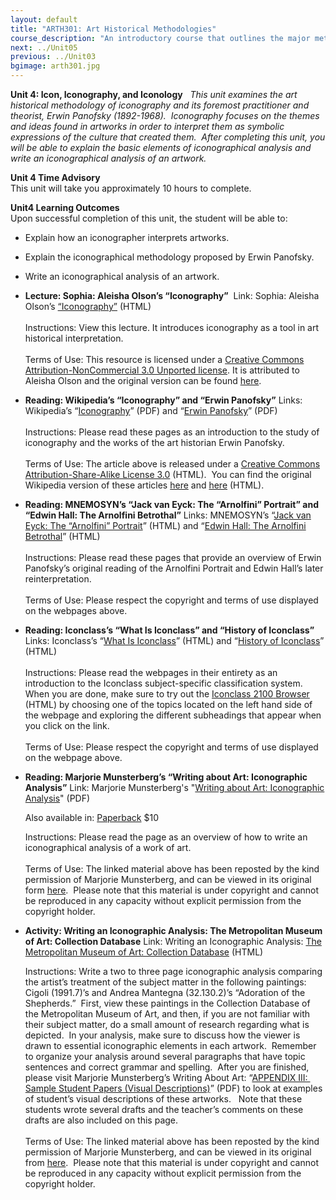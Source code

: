 ```yaml
---
layout: default
title: "ARTH301: Art Historical Methodologies"
course_description: "An introductory course that outlines the major methodologies used by art historians and traces the major methodological developments within the discipline from the late nineteenth century through the late twentieth century."
next: ../Unit05
previous: ../Unit03
bgimage: arth301.jpg
---
```

**Unit 4: Icon, Iconography, and Iconology** <span id="4"></span> 
*This unit examines the art historical methodology of iconography and
its foremost practitioner and theorist, Erwin Panofsky (1892-1968). 
Iconography focuses on the themes and ideas found in artworks in order
to interpret them as symbolic expressions of the culture that created
them.  After completing this unit, you will be able to explain the basic
elements of iconographical analysis and write an iconographical analysis
of an artwork.*

**Unit 4 Time Advisory**  
This unit will take you approximately 10 hours to complete.

**Unit4 Learning Outcomes**  
Upon successful completion of this unit, the student will be able to:

-   Explain how an iconographer interprets artworks.
-   Explain the iconographical methodology proposed by Erwin Panofsky.
-   Write an iconographical analysis of an artwork.

-   **Lecture: Sophia: Aleisha Olson’s “Iconography”**
     Link: Sophia: Aleisha Olson’s
    [“Iconography”](http://www.sophia.org/iconography/iconography--2-tutorial) (HTML)  
        
     Instructions: View this lecture. It introduces iconography as a
    tool in art historical interpretation.  
        
     Terms of Use: This resource is licensed under a [Creative Commons
    Attribution-NonCommercial 3.0 Unported
    license](http://creativecommons.org/licenses/by-nc/3.0/). It is
    attributed to Aleisha Olson and the original version can be found
    [here](http://www.sophia.org/iconography/iconography--2-tutorial). 

-   **Reading: Wikipedia’s “Iconography” and “Erwin Panofsky”**
    Links: Wikipedia’s
    “[Iconography](http://www.saylor.org/site/wp-content/uploads/2011/03/Wikipedias-Iconography.pdf)”
    (PDF) and “[Erwin
    Panofsky](http://www.saylor.org/site/wp-content/uploads/2011/03/Wikipedias-Erwin-Panofsky.pdf)”
    (PDF)  
        
     Instructions: Please read these pages as an introduction to the
    study of iconography and the works of the art historian Erwin
    Panofsky.  
        
     Terms of Use: The article above is released under a [Creative
    Commons Attribution-Share-Alike License
    3.0](http://creativecommons.org/licenses/by-sa/3.0/) (HTML).  You
    can find the original Wikipedia version of these articles
    [here](http://en.wikipedia.org/wiki/Iconography) and
    [here](http://en.wikipedia.org/wiki/Erwin_Panofsky) (HTML).

-   **Reading: MNEMOSYN’s “Jack van Eyck: The “Arnolfini” Portrait” and
    “Edwin Hall: The Arnolfini Betrothal”**
    Links: MNEMOSYN’s “[Jack van Eyck: The “Arnolfini”
    Portrait](http://www.mnemosyne.org/iconography/practice/arnolfini-1)”
    (HTML) and “[Edwin Hall: The Arnolfini
    Betrothal](http://mnemosyne.org/iconography/practice/arnolfini-2)”
    (HTML)  
        
     Instructions: Please read these pages that provide an overview of
    Erwin Panofsky’s original reading of the Arnolfini Portrait and
    Edwin Hall’s later reinterpretation.  
        
     Terms of Use: Please respect the copyright and terms of use
    displayed on the webpages above.

-   **Reading: Iconclass’s “What Is Iconclass” and “History of
    Iconclass”**
    Links: Iconclass’s “[What Is
    Iconclass](http://www.iconclass.nl/about-iconclass/what-is-iconclass)”
    (HTML) and “[History of
    Iconclass](http://www.iconclass.nl/about-iconclass/history-of-iconclass)”
    (HTML)  
        
     Instructions: Please read the webpages in their entirety as an
    introduction to the Iconclass subject-specific classification
    system.  When you are done, make sure to try out the [Iconclass
    2100<span style="display: none; "> </span> <span
    style="display: none; "> </span>Browser](http://www.iconclass.org/rkd/9/)
    (HTML) by choosing one of the topics located on the left hand side
    of the webpage and exploring the different subheadings that appear
    when you click on the link.  
        
     Terms of Use: Please respect the copyright and terms of use
    displayed on the webpage above.

-   **Reading: Marjorie Munsterberg’s “Writing about Art: Iconographic
    Analysis”**
    Link: Marjorie Munsterberg's "[Writing about Art: Iconographic
    Analysis](http://www.saylor.org/site/wp-content/uploads/2011/04/Iconographic-Analysis.pdf)"
    (PDF)  
      
     Also available in:
    [Paperback](http://www.amazon.com/Writing-About-Art-Marjorie-Munsterberg/dp/1441486240/)
    $10  
      
     Instructions: Please read the page as an overview of how to write
    an iconographical analysis of a work of art.  
        
     Terms of Use: The linked material above has been reposted by the
    kind permission of Marjorie Munsterberg, and can be viewed in its
    original form [here](http://www.writingaboutart.org/).  Please note
    that this material is under copyright and cannot be reproduced in
    any capacity without explicit permission from the copyright holder. 

-   **Activity: Writing an Iconographic Analysis: The Metropolitan
    Museum of Art: Collection Database**
    Link: Writing an Iconographic Analysis: [The Metropolitan Museum of
    Art: Collection
    Database](http://www.metmuseum.org/works_of_art/collection_database/)
    (HTML)  
      
     Instructions: Write a two to three page iconographic analysis
    comparing the artist’s treatment of the subject matter in the
    following paintings: Cigoli (1991.7)’s and Andrea Mantegna
    (32.130.2)’s “Adoration of the Shepherds.”  First, view these
    paintings in the Collection Database of the Metropolitan Museum of
    Art, and then, if you are not familiar with their subject matter, do
    a small amount of research regarding what is depicted.  In your
    analysis, make sure to discuss how the viewer is drawn to essential
    iconographic elements in each artwork.  Remember to organize your
    analysis around several paragraphs that have topic sentences and
    correct grammar and spelling.  After you are finished, please visit
    Marjorie Munsterberg’s Writing About Art: “[APPENDIX III:  Sample
    Student Papers (Visual
    Descriptions)](http://www.saylor.org/site/wp-content/uploads/2011/08/ARTH301-_Appendix-III_-resource.pdf)”
    (PDF) to look at examples of student’s visual descriptions of these
    artworks.   Note that these students wrote several drafts and the
    teacher’s comments on these drafts are also included on this page.  
        
     Terms of Use: The linked material above has been reposted by the
    kind permission of Marjorie Munsterberg, and can be viewed in its
    original from
    [here](http://www.writingaboutart.org/pages/appendix4.html).  Please
    note that this material is under copyright and cannot be reproduced
    in any capacity without explicit permission from the copyright
    holder. 


